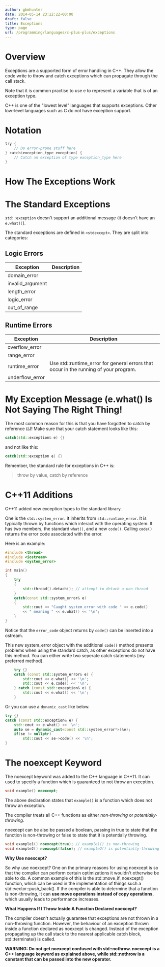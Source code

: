 ```yaml
---
author: gbmhunter
date: 2014-05-14 23:22:22+00:00
draft: false
title: Exceptions
type: page
url: /programming/languages/c-plus-plus/exceptions
---
```


# Overview

Exceptions are a supported form of error handling in C++. They allow the code write to throw and catch exceptions which can propagate through the call stack.

Note that it is common practise to use e to represent a variable that is of an exception type.

C++ is one of the "lowest level" languages that supports exceptions. Other low-level languages such as C do not have exception support.

# Notation

```c    
try {
	// Do error-prone stuff here
} catch(exception_type exception) {
	// Catch an exception of type exception_type here
}
```    

# How The Exceptions Work

# The Standard Exceptions

`std::exception` doesn't support an additional message (it doesn't have an `e.what()`).

The standard exceptions are defined in `<stdexcept>`. They are split into categories:

## Logic Errors

<table>
	<thead>
		<tr>
			<th>Exception</th>
			<th>Description</th>
		</tr>
	</thead>
<tbody>
<tr>
<td >domain_error
</td>

<td >
</td>
</tr>
<tr >

<td >invalid_argument
</td>

<td >
</td>
</tr>
<tr >

<td >length_error
</td>

<td >
</td>
</tr>
<tr >

<td >logic_error
</td>

<td >
</td>
</tr>
<tr >

<td >out_of_range
</td>

<td >
</td>
</tr>
</tbody>
</table>

## Runtime Errors


<table >
	<thead>
		<tr>
			<th>Exception</th>
			<th>Description</th>
		</tr>
	</thead>
<tbody >
<tr >

<td >overflow_error
</td>

<td >
</td>
</tr>
<tr >

<td >range_error
</td>

<td >
</td>
</tr>
<tr >

<td >runtime_error
</td>

<td >Use std::runtime_error for general errors that occur in the running of your program.
</td>
</tr>
<tr >

<td >underflow_error
</td>

<td >
</td>
</tr>
</tbody>
</table>

# My Exception Message (e.what() Is Not Saying The Right Thing!

The most common reason for this is that you have forgotten to catch by reference (`&`)! Make sure that your catch statement looks like this:

```c++    
catch(std::exception& e) {}
```    

and not like this:

```c++    
catch(std::exception e) {}
```    

Remember, the standard rule for exceptions in C++ is:
 
> throw by value, catch by reference

# C++11 Additions

C++11 added new exception types to the standard library.

One is the `std::system_error`. It inherits from `std::runtime_error`. It is typically thrown by functions which interact with the operating system. It has two members, the standard `what()`, and a new `code()`. Calling `code()` returns the error code associated with the error.

Here is an example:

```c++    
#include <thread>
#include <iostream>
#include <system_error>

int main()
{
	try
	{
		std::thread().detach(); // attempt to detach a non-thread
	}
	catch(const std::system_error& e)
	{
		std::cout << "Caught system_error with code " << e.code() 
		<< " meaning " << e.what() << '\n';
	}
}
```
   
Notice that the `error_code` object returns by `code()` can be inserted into a ostream.

This new system_error object with the additional `code()` method presents problems when using the standard catch, as other exceptions do not have this method. You can either write two seperate catch statements (my preferred method).

```c++    
    try {}
    catch (const std::system_error& e) {
        std::cout << e.what() << '\n';
        std::cout << e.code() << '\n';
    } catch (const std::exception& e) {
        std::cout << e.what() << '\n'; 
    }
```

Or you can use a `dynamic_cast` like below.

```c++   
try {}
catch (const std::exception& e) {
	std::cout << e.what() << '\n';
	auto se = dynamic_cast<const std::system_error*>(&e);
	if(se != nullptr)
		std::cout << se->code() << '\n';
}
```

# The noexcept Keyword

The noexcept keyword was added to the C++ language in C++11. It can used to specify a function which is guaranteed to not throw an exception.

```c++    
void example() noexcept;
```

The above declaration states that `example()` is a function which does not throw an exception.

The compiler treats all C++ functions as either _non-throwing_ or _potentially-throwing_.

noexcept can be also be passed a boolean, passing in true to state that the function is non-throwing or false to state that it is potentially throwing.

```c++    
void example1() noexcept(true); // example1() is non-throwing
void example2() noexcept(false); // example2() is potentially-throwing
```

**Why Use noexcept?**

So why use noexcept? One on the primary reasons for using noexcept is so that the compiler can perform certain optimizations it wouldn't otherwise be able to do. A common example of this is the std::move_if_noexcept() function, which can be used in the implementation of things such a std::vector<T>::push_back(). If the compiler is able to determine that a function is non-throwing, it can **use move operations instead of copy operations**, which usually leads to performance increases.

**What Happens If I Throw Inside A Function Declared noexcept?**

The compiler doesn't actually guarantee that exceptions are not thrown in a non-throwing function. However, the behaviour of an exception thrown inside a function declared as noexcept is changed. Instead of the exception propagating up the call stack to the nearest applicable catch block, std::terminate() is called.

**WARNING: Do not get noexcept confused with std::nothrow. noexcept is a C++ language keyword as explained above, while std::nothrow is a constant that can be passed into the new operator.**
